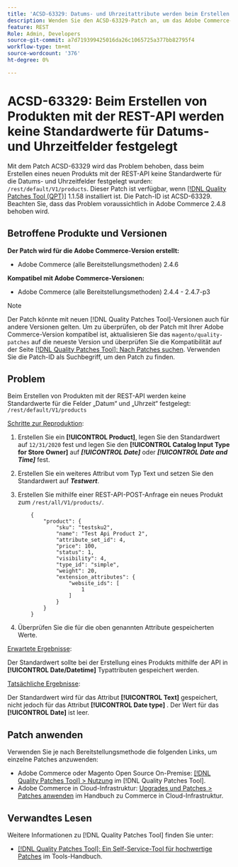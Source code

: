 ```yaml
---
title: 'ACSD-63329: Datums- und Uhrzeitattribute werden beim Erstellen von Produkten mit der REST-API nicht festgelegt'
description: Wenden Sie den ACSD-63329-Patch an, um das Adobe Commerce-Problem zu beheben, bei dem beim Erstellen von Produkten mit der REST-API keine Standardwerte für die Datums- und Uhrzeitfelder festgelegt sind.
feature: REST
Role: Admin, Developers
source-git-commit: a7d719399425016da26c1065725a377bb82795f4
workflow-type: tm+mt
source-wordcount: '376'
ht-degree: 0%

---
```



# ACSD-63329: Beim Erstellen von Produkten mit der REST-API werden keine Standardwerte für Datums- und Uhrzeitfelder festgelegt

Mit dem Patch ACSD-63329 wird das Problem behoben, dass beim Erstellen eines neuen Produkts mit der REST-API keine Standardwerte für die Datums- und Uhrzeitfelder festgelegt wurden: `/rest/default/V1/products`. Dieser Patch ist verfügbar, wenn [[!DNL Quality Patches Tool (QPT)]](/help/tools/quality-patches-tool/quality-patches-tool-to-self-serve-quality-patches.md) 1.1.58 installiert ist. Die Patch-ID ist ACSD-63329. Beachten Sie, dass das Problem voraussichtlich in Adobe Commerce 2.4.8 behoben wird.

## Betroffene Produkte und Versionen

**Der Patch wird für die Adobe Commerce-Version erstellt:**

* Adobe Commerce (alle Bereitstellungsmethoden) 2.4.6

**Kompatibel mit Adobe Commerce-Versionen:**

* Adobe Commerce (alle Bereitstellungsmethoden) 2.4.4 - 2.4.7-p3

>[!NOTE]
>
>Der Patch könnte mit neuen [!DNL Quality Patches Tool]-Versionen auch für andere Versionen gelten. Um zu überprüfen, ob der Patch mit Ihrer Adobe Commerce-Version kompatibel ist, aktualisieren Sie das `magento/quality-patches` auf die neueste Version und überprüfen Sie die Kompatibilität auf der Seite [[!DNL Quality Patches Tool]: Nach Patches suchen](https://experienceleague.adobe.com/tools/commerce-quality-patches/index.html?lang=de). Verwenden Sie die Patch-ID als Suchbegriff, um den Patch zu finden.

## Problem

Beim Erstellen von Produkten mit der REST-API werden keine Standardwerte für die Felder „Datum“ und „Uhrzeit“ festgelegt: `/rest/default/V1/products`

<u>Schritte zur Reproduktion</u>:

1. Erstellen Sie ein **[!UICONTROL Product]**, legen Sie den Standardwert auf `12/31/2020` fest und legen Sie den **[!UICONTROL Catalog Input Type for Store Owner]** auf ***[!UICONTROL Date]*** oder ***[!UICONTROL Date and Time]*** fest.
1. Erstellen Sie ein weiteres Attribut vom Typ Text und setzen Sie den Standardwert auf ***Testwert***.
1. Erstellen Sie mithilfe einer REST-API-POST-Anfrage ein neues Produkt zum `/rest/all/V1/products/`.

   ```
       {
           "product": {
               "sku": "testsku2",
               "name": "Test Api Product 2",
               "attribute_set_id": 4,
               "price": 100,
               "status": 1,
               "visibility": 4,
               "type_id": "simple",
               "weight": 20,
               "extension_attributes": {
                   "website_ids": [
                       1
                   ]
               }
           }
       }
   ```

1. Überprüfen Sie die für die oben genannten Attribute gespeicherten Werte.

<u>Erwartete Ergebnisse</u>:

Der Standardwert sollte bei der Erstellung eines Produkts mithilfe der API in **[!UICONTROL Date/Datetime]** Typattributen gespeichert werden.

<u>Tatsächliche Ergebnisse</u>:

Der Standardwert wird für das Attribut **[!UICONTROL Text]** gespeichert, nicht jedoch für das Attribut **[!UICONTROL Date type]** . Der Wert für das **[!UICONTROL Date]** ist leer.

## Patch anwenden

Verwenden Sie je nach Bereitstellungsmethode die folgenden Links, um einzelne Patches anzuwenden:

* Adobe Commerce oder Magento Open Source On-Premise: [[!DNL Quality Patches Tool] > Nutzung](/help/tools/quality-patches-tool/usage.md) im [!DNL Quality Patches Tool].
* Adobe Commerce in Cloud-Infrastruktur: [Upgrades und Patches > Patches anwenden](https://experienceleague.adobe.com/docs/commerce-cloud-service/user-guide/develop/upgrade/apply-patches.html?lang=de) im Handbuch zu Commerce in Cloud-Infrastruktur.

## Verwandtes Lesen

Weitere Informationen zu [!DNL Quality Patches Tool] finden Sie unter:

* [[!DNL Quality Patches Tool]: Ein Self-Service-Tool für hochwertige Patches](/help/tools/quality-patches-tool/quality-patches-tool-to-self-serve-quality-patches.md) im Tools-Handbuch.
